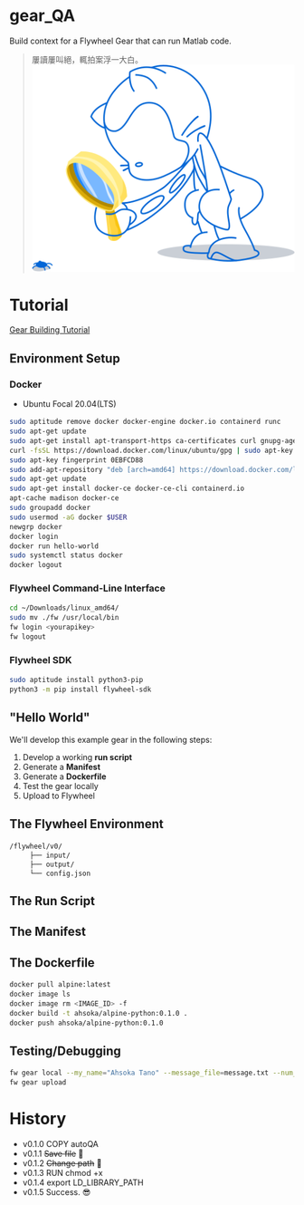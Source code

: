 # gear_QA
Build context for a Flywheel Gear that can run Matlab code.
> 屢讀屢叫絕，輒拍案浮一大白。 ![image](img/looking.svg)


# Tutorial
[Gear Building Tutorial](https://docs.flywheel.io/hc/en-us/articles/360041766774-Gear-Building-Tutorial)
## Environment Setup
### Docker
  * Ubuntu Focal 20.04(LTS)
```bash
sudo aptitude remove docker docker-engine docker.io containerd runc
sudo apt-get update
sudo apt-get install apt-transport-https ca-certificates curl gnupg-agen software-properties-common
curl -fsSL https://download.docker.com/linux/ubuntu/gpg | sudo apt-key add -
sudo apt-key fingerprint 0EBFCD88
sudo add-apt-repository "deb [arch=amd64] https://download.docker.com/linux/ubuntu $(lsb_release -cs) stable"
sudo apt-get update
sudo apt-get install docker-ce docker-ce-cli containerd.io
apt-cache madison docker-ce
sudo groupadd docker
sudo usermod -aG docker $USER
newgrp docker
docker login
docker run hello-world
sudo systemctl status docker
docker logout
```
### Flywheel Command-Line Interface
```bash
cd ~/Downloads/linux_amd64/
sudo mv ./fw /usr/local/bin
fw login <yourapikey>
fw logout
```
### Flywheel SDK
```bash
sudo aptitude install python3-pip
python3 -m pip install flywheel-sdk
```

## "Hello World"
We'll develop this example gear in the following steps:
1. Develop a working **run script**
2. Generate a **Manifest**
3. Generate a **Dockerfile**
4. Test the gear locally
5. Upload to Flywheel


## The Flywheel Environment
```
/flywheel/v0/
     ├── input/
     ├── output/
     └── config.json
```

## The Run Script

## The Manifest

## The Dockerfile
```bash
docker pull alpine:latest
docker image ls
docker image rm <IMAGE_ID> -f
docker build -t ahsoka/alpine-python:0.1.0 .
docker push ahsoka/alpine-python:0.1.0
```

## Testing/Debugging
```bash
fw gear local --my_name="Ahsoka Tano" --message_file=message.txt --num_rep=3
fw gear upload
```

# History
  * v0.1.0 COPY autoQA
  * v0.1.1 ~~Save file~~ :shit:
  * v0.1.2 ~~Change path~~ :shit:
  * v0.1.3 RUN chmod +x
  * v0.1.4 export LD_LIBRARY_PATH
  * v0.1.5 Success. :sunglasses:
